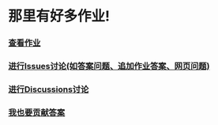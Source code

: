 # 那里有好多作业!
### [查看作业](https://iamrege.github.io/thereiszuoye/releases)
### [进行Issues讨论\(如答案问题、追加作业答案、网页问题\)](https://github.com/IAmREGE/thereiszuoye/issues)
### [进行Discussions讨论](https://github.com/IAmREGE/thereiszuoye/discussions)
### [我也要贡献答案](https://github.com/IAmREGE/thereiszuoye/pulls)
